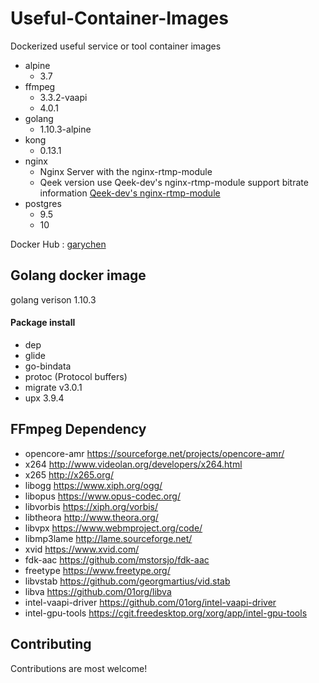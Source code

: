 # Useful-Container-Images

Dockerized useful service or tool container images

- alpine
  - 3.7
- ffmpeg
  - 3.3.2-vaapi
  - 4.0.1
- golang
  - 1.10.3-alpine
- kong
  - 0.13.1
- nginx
  - Nginx Server with the nginx-rtmp-module
  - Qeek version use Qeek-dev's nginx-rtmp-module support bitrate information
    [Qeek-dev's nginx-rtmp-module](https://github.com/qeek-dev/nginx-rtmp-module/tree/qeekdev)
- postgres
  - 9.5
  - 10

Docker Hub : [garychen](https://hub.docker.com/u/garychen/)

## Golang docker image

golang verison 1.10.3

#### Package install

- dep
- glide
- go-bindata
- protoc (Protocol buffers)
- migrate v3.0.1
- upx 3.9.4

## FFmpeg Dependency

- opencore-amr https://sourceforge.net/projects/opencore-amr/
- x264 http://www.videolan.org/developers/x264.html
- x265 http://x265.org/
- libogg https://www.xiph.org/ogg/
- libopus https://www.opus-codec.org/
- libvorbis https://xiph.org/vorbis/
- libtheora http://www.theora.org/
- libvpx https://www.webmproject.org/code/
- libmp3lame http://lame.sourceforge.net/
- xvid https://www.xvid.com/
- fdk-aac https://github.com/mstorsjo/fdk-aac
- freetype https://www.freetype.org/
- libvstab https://github.com/georgmartius/vid.stab
- libva https://github.com/01org/libva
- intel-vaapi-driver https://github.com/01org/intel-vaapi-driver
- intel-gpu-tools https://cgit.freedesktop.org/xorg/app/intel-gpu-tools

## Contributing

Contributions are most welcome! 

